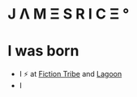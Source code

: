 # J Λ M Ξ S R I C Ξ °
# I was born

<UL>
  <LI>I ⚡️ at <a href="https://fictiontribe.com">Fiction Tribe</a> and <a href="https://lagoonlive.com">Lagoon</a></LI>
  <li>I </li>
  
